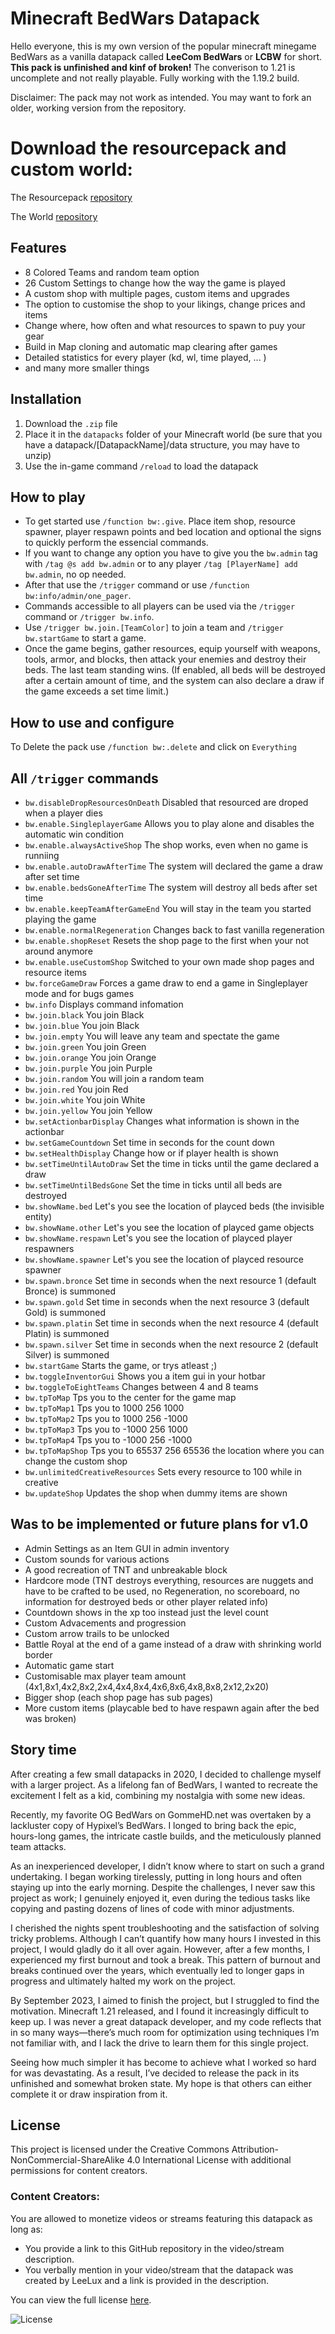 # Minecraft BedWars Datapack

Hello everyone, this is my own version of the popular minecraft minegame BedWars as a vanilla datapack called **LeeCom BedWars** or **LCBW** for short.
**This pack is unfinished and kinf of broken!** The converison to 1.21 is uncomplete and not really playable. Fully working with the 1.19.2 build.

Disclaimer: The pack may not work as intended. You may want to fork an older, working version from the repository.

# Download the resourcepack and custom world:

The Resourcepack [repository](https://github.com/LeeLux/LeeCom-BedWars-Resourcepack)

The World [repository](https://github.com/LeeLux/LeeCom-BedWars-Maps)

## Features
- 8 Colored Teams and random team option
- 26 Custom Settings to change how the way the game is played
- A custom shop with multiple pages, custom items and upgrades
- The option to customise the shop to your likings, change prices and items
- Change where, how often and what resources to spawn to puy your gear
- Build in Map cloning and automatic map clearing after games
- Detailed statistics for every player (kd, wl, time played, ... )
- and many more smaller things


## Installation
1. Download the `.zip` file
3. Place it in the `datapacks` folder of your Minecraft world (be sure that you have a datapack/[DatapackName]/data structure, you may have to unzip)
4. Use the in-game command `/reload` to load the datapack


## How to play
- To get started use `/function bw:.give`. Place item shop, resource spawner, player respawn points and bed location and optional the signs to quickly perform the essencial commands.
- If you want to change any option you have to give you the `bw.admin` tag with `/tag @s add bw.admin` or to any player `/tag [PlayerName] add bw.admin`, no op needed.
- After that use the `/trigger` command or use `/function bw:info/admin/one_pager`.
- Commands accessible to all players can be used via the `/trigger` command or `/trigger bw.info`.
- Use `/trigger bw.join.[TeamColor]` to join a team and `/trigger bw.startGame` to start a game.
- Once the game begins, gather resources, equip yourself with weapons, tools, armor, and blocks, then attack your enemies and destroy their beds. The last team standing wins. (If enabled, all beds will be destroyed after a certain amount of time, and the system can also declare a draw if the game exceeds a set time limit.)


## How to use and configure
To Delete the pack use `/function bw:.delete` and click on `Everything`


## All `/trigger` commands
- `bw.disableDropResourcesOnDeath` Disabled that resourced are droped when a player dies
- `bw.enable.SingleplayerGame` Allows you to play alone and disables the automatic win condition
- `bw.enable.alwaysActiveShop` The shop works, even when no game is runniing
- `bw.enable.autoDrawAfterTime` The system will declared the game a draw after set time
- `bw.enable.bedsGoneAfterTime` The system will destroy all beds after set time
- `bw.enable.keepTeamAfterGameEnd` You will stay in the team you started playing the game
- `bw.enable.normalRegeneration` Changes back to fast vanilla regeneration
- `bw.enable.shopReset` Resets the shop page to the first when your not around anymore
- `bw.enable.useCustomShop` Switched to your own made shop pages and resource items
- `bw.forceGameDraw` Forces a game draw to end a game in Singleplayer mode and for bugs games
- `bw.info` Displays command infomation
- `bw.join.black` You join Black
- `bw.join.blue` You join Black
- `bw.join.empty` You will leave any team and spectate the game
- `bw.join.green` You join Green
- `bw.join.orange` You join Orange
- `bw.join.purple` You join Purple
- `bw.join.random` You will join a random team
- `bw.join.red` You join Red
- `bw.join.white` You join White
- `bw.join.yellow` You join Yellow
- `bw.setActionbarDisplay` Changes what information is shown in the actionbar
- `bw.setGameCountdown` Set time in seconds for the count down
- `bw.setHealthDisplay` Change how or if player health is shown
- `bw.setTimeUntilAutoDraw` Set the time in ticks until the game declared a draw
- `bw.setTimeUntilBedsGone` Set the time in ticks until all beds are destroyed
- `bw.showName.bed` Let's you see the location of playced beds (the invisible entity)
- `bw.showName.other` Let's you see the location of playced game objects 
- `bw.showName.respawn` Let's you see the location of playced player respawners
- `bw.showName.spawner` Let's you see the location of playced resource spawner
- `bw.spawn.bronce` Set time in seconds when the next resource 1 (default Bronce) is summoned
- `bw.spawn.gold` Set time in seconds when the next resource 3 (default Gold) is summoned
- `bw.spawn.platin` Set time in seconds when the next resource 4 (default Platin) is summoned
- `bw.spawn.silver` Set time in seconds when the next resource 2 (default Silver) is summoned
- `bw.startGame` Starts the game, or trys atleast ;)
- `bw.toggleInventorGui` Shows you a item gui in your hotbar
- `bw.toggleToEightTeams` Changes between 4 and 8 teams
- `bw.tpToMap` Tps you to the center for the game map
- `bw.tpToMap1` Tps you to 1000 256 1000
- `bw.tpToMap2` Tps you to 1000 256 -1000
- `bw.tpToMap3` Tps you to -1000 256 1000
- `bw.tpToMap4` Tps you to -1000 256 -1000
- `bw.tpToMapShop` Tps you to 65537 256 65536 the location where you can change the custom shop
- `bw.unlimitedCreativeResources` Sets every resource to 100 while in creative
- `bw.updateShop` Updates the shop when dummy items are shown

## Was to be implemented or future plans for v1.0
- Admin Settings as an Item GUI in admin inventory
- Custom sounds for various actions
- A good recreation of TNT and unbreakable block
- Hardcore mode (TNT destroys everything, resources are nuggets and have to be crafted to be used, no Regeneration, no scoreboard, no information for destroyed beds or other player related info)
- Countdown shows in the xp too instead just the level count
- Custom Advacements and progression
- Custom arrow trails to be unlocked
- Battle Royal at the end of a game instead of a draw with shrinking world border
- Automatic game start
- Customisable max player team amount (4x1,8x1,4x2,8x2,2x4,4x4,8x4,4x6,8x6,4x8,8x8,2x12,2x20)
- Bigger shop (each shop page has sub pages)
- More custom items (playcable bed to have respawn again after the bed was broken)

 
## Story time
After creating a few small datapacks in 2020, I decided to challenge myself with a larger project. As a lifelong fan of BedWars, I wanted to recreate the excitement I felt as a kid, combining my nostalgia with some new ideas.

Recently, my favorite OG BedWars on GommeHD.net was overtaken by a lackluster copy of Hypixel’s BedWars. I longed to bring back the epic, hours-long games, the intricate castle builds, and the meticulously planned team attacks.

As an inexperienced developer, I didn’t know where to start on such a grand undertaking. I began working tirelessly, putting in long hours and often staying up into the early morning. Despite the challenges, I never saw this project as work; I genuinely enjoyed it, even during the tedious tasks like copying and pasting dozens of lines of code with minor adjustments.

I cherished the nights spent troubleshooting and the satisfaction of solving tricky problems. Although I can’t quantify how many hours I invested in this project, I would gladly do it all over again. However, after a few months, I experienced my first burnout and took a break. This pattern of burnout and breaks continued over the years, which eventually led to longer gaps in progress and ultimately halted my work on the project.

By September 2023, I aimed to finish the project, but I struggled to find the motivation. Minecraft 1.21 released, and I found it increasingly difficult to keep up. I was never a great datapack developer, and my code reflects that in so many ways—there’s much room for optimization using techniques I’m not familiar with, and I lack the drive to learn them for this single project.

Seeing how much simpler it has become to achieve what I worked so hard for was devastating. As a result, I’ve decided to release the pack in its unfinished and somewhat broken state. My hope is that others can either complete it or draw inspiration from it.






## License
This project is licensed under the Creative Commons Attribution-NonCommercial-ShareAlike 4.0 International License with additional permissions for content creators.

### Content Creators:
You are allowed to monetize videos or streams featuring this datapack as long as:
- You provide a link to this GitHub repository in the video/stream description.
- You verbally mention in your video/stream that the datapack was created by LeeLux and a link is provided in the description.

You can view the full license [here](http://creativecommons.org/licenses/by-nc-sa/4.0/).

![License](https://licensebuttons.net/l/by-nc-sa/4.0/88x31.png)
